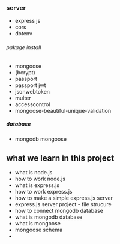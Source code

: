 ### server

- express js
- cors
- dotenv

###### pakage install

- mongoose
- (bcrypt)
- passport
- passport jwt
- jsonwebtoken
- multer
- accesscontrol
- mongoose-beautiful-unique-validation

##### database

- mongodb mongoose

## what we learn in this project

- what is node.js
- how to work node.js
- what is express.js
- how to work express.js
- how to make a simple express.js server
- express.js server project - file strucure
- how to connect mongodb database
- what is mongodb database
- what is mongoose
- mongoose schema
-
